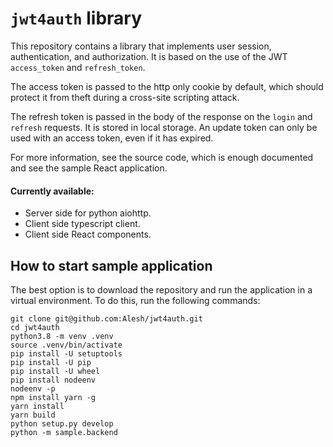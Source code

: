 `jwt4auth` library
==================

This repository contains a library that implements user session, authentication, and 
authorization. It is based on the use of the JWT `access_token` and `refresh_token`.

The access token is passed to the http only cookie by default, which should protect 
it from theft during a cross-site scripting attack.

The refresh token is passed in the body of the response on the `login` and `refresh` 
requests. It is stored in local storage. An update token can only be used with 
an access token, even if it has expired.

For more information, see the source code, which is enough documented and see the 
sample React application.

#### Currently available: 
* Server side for python aiohttp.
* Client side typescript client.
* Client side React components.


## How to start sample application
The best option is to download the repository and run the application in a virtual 
environment. To do this, run the following commands:

    git clone git@github.com:Alesh/jwt4auth.git
    cd jwt4auth
    python3.8 -m venv .venv
    source .venv/bin/activate
    pip install -U setuptools
    pip install -U pip
    pip install -U wheel
    pip install nodeenv
    nodeenv -p
    npm install yarn -g
    yarn install
    yarn build
    python setup.py develop
    python -m sample.backend
    
    
